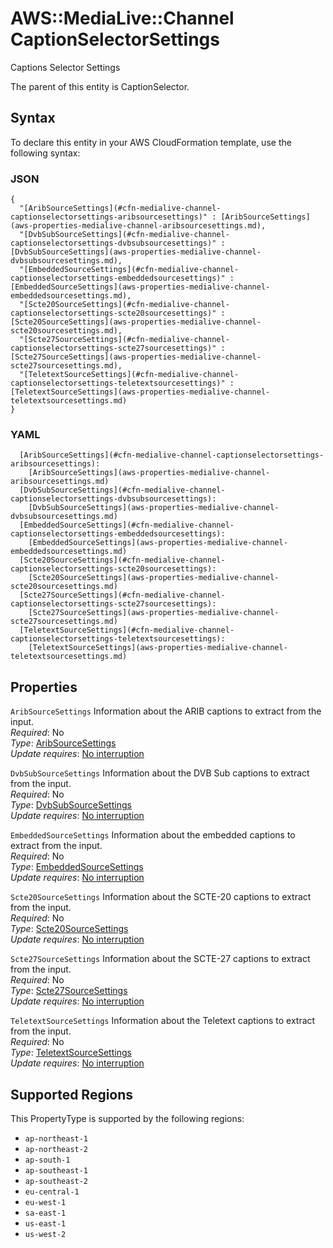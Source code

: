# AWS::MediaLive::Channel CaptionSelectorSettings<a name="aws-properties-medialive-channel-captionselectorsettings"></a>

Captions Selector Settings

The parent of this entity is CaptionSelector\.

## Syntax<a name="aws-properties-medialive-channel-captionselectorsettings-syntax"></a>

To declare this entity in your AWS CloudFormation template, use the following syntax:

### JSON<a name="aws-properties-medialive-channel-captionselectorsettings-syntax.json"></a>

```
{
  "[AribSourceSettings](#cfn-medialive-channel-captionselectorsettings-aribsourcesettings)" : [AribSourceSettings](aws-properties-medialive-channel-aribsourcesettings.md),
  "[DvbSubSourceSettings](#cfn-medialive-channel-captionselectorsettings-dvbsubsourcesettings)" : [DvbSubSourceSettings](aws-properties-medialive-channel-dvbsubsourcesettings.md),
  "[EmbeddedSourceSettings](#cfn-medialive-channel-captionselectorsettings-embeddedsourcesettings)" : [EmbeddedSourceSettings](aws-properties-medialive-channel-embeddedsourcesettings.md),
  "[Scte20SourceSettings](#cfn-medialive-channel-captionselectorsettings-scte20sourcesettings)" : [Scte20SourceSettings](aws-properties-medialive-channel-scte20sourcesettings.md),
  "[Scte27SourceSettings](#cfn-medialive-channel-captionselectorsettings-scte27sourcesettings)" : [Scte27SourceSettings](aws-properties-medialive-channel-scte27sourcesettings.md),
  "[TeletextSourceSettings](#cfn-medialive-channel-captionselectorsettings-teletextsourcesettings)" : [TeletextSourceSettings](aws-properties-medialive-channel-teletextsourcesettings.md)
}
```

### YAML<a name="aws-properties-medialive-channel-captionselectorsettings-syntax.yaml"></a>

```
  [AribSourceSettings](#cfn-medialive-channel-captionselectorsettings-aribsourcesettings): 
    [AribSourceSettings](aws-properties-medialive-channel-aribsourcesettings.md)
  [DvbSubSourceSettings](#cfn-medialive-channel-captionselectorsettings-dvbsubsourcesettings): 
    [DvbSubSourceSettings](aws-properties-medialive-channel-dvbsubsourcesettings.md)
  [EmbeddedSourceSettings](#cfn-medialive-channel-captionselectorsettings-embeddedsourcesettings): 
    [EmbeddedSourceSettings](aws-properties-medialive-channel-embeddedsourcesettings.md)
  [Scte20SourceSettings](#cfn-medialive-channel-captionselectorsettings-scte20sourcesettings): 
    [Scte20SourceSettings](aws-properties-medialive-channel-scte20sourcesettings.md)
  [Scte27SourceSettings](#cfn-medialive-channel-captionselectorsettings-scte27sourcesettings): 
    [Scte27SourceSettings](aws-properties-medialive-channel-scte27sourcesettings.md)
  [TeletextSourceSettings](#cfn-medialive-channel-captionselectorsettings-teletextsourcesettings): 
    [TeletextSourceSettings](aws-properties-medialive-channel-teletextsourcesettings.md)
```

## Properties<a name="aws-properties-medialive-channel-captionselectorsettings-properties"></a>

`AribSourceSettings`  <a name="cfn-medialive-channel-captionselectorsettings-aribsourcesettings"></a>
Information about the ARIB captions to extract from the input\.  
*Required*: No  
*Type*: [AribSourceSettings](aws-properties-medialive-channel-aribsourcesettings.md)  
*Update requires*: [No interruption](https://docs.aws.amazon.com/AWSCloudFormation/latest/UserGuide/using-cfn-updating-stacks-update-behaviors.html#update-no-interrupt)

`DvbSubSourceSettings`  <a name="cfn-medialive-channel-captionselectorsettings-dvbsubsourcesettings"></a>
Information about the DVB Sub captions to extract from the input\.  
*Required*: No  
*Type*: [DvbSubSourceSettings](aws-properties-medialive-channel-dvbsubsourcesettings.md)  
*Update requires*: [No interruption](https://docs.aws.amazon.com/AWSCloudFormation/latest/UserGuide/using-cfn-updating-stacks-update-behaviors.html#update-no-interrupt)

`EmbeddedSourceSettings`  <a name="cfn-medialive-channel-captionselectorsettings-embeddedsourcesettings"></a>
Information about the embedded captions to extract from the input\.  
*Required*: No  
*Type*: [EmbeddedSourceSettings](aws-properties-medialive-channel-embeddedsourcesettings.md)  
*Update requires*: [No interruption](https://docs.aws.amazon.com/AWSCloudFormation/latest/UserGuide/using-cfn-updating-stacks-update-behaviors.html#update-no-interrupt)

`Scte20SourceSettings`  <a name="cfn-medialive-channel-captionselectorsettings-scte20sourcesettings"></a>
Information about the SCTE\-20 captions to extract from the input\.  
*Required*: No  
*Type*: [Scte20SourceSettings](aws-properties-medialive-channel-scte20sourcesettings.md)  
*Update requires*: [No interruption](https://docs.aws.amazon.com/AWSCloudFormation/latest/UserGuide/using-cfn-updating-stacks-update-behaviors.html#update-no-interrupt)

`Scte27SourceSettings`  <a name="cfn-medialive-channel-captionselectorsettings-scte27sourcesettings"></a>
Information about the SCTE\-27 captions to extract from the input\.  
*Required*: No  
*Type*: [Scte27SourceSettings](aws-properties-medialive-channel-scte27sourcesettings.md)  
*Update requires*: [No interruption](https://docs.aws.amazon.com/AWSCloudFormation/latest/UserGuide/using-cfn-updating-stacks-update-behaviors.html#update-no-interrupt)

`TeletextSourceSettings`  <a name="cfn-medialive-channel-captionselectorsettings-teletextsourcesettings"></a>
Information about the Teletext captions to extract from the input\.  
*Required*: No  
*Type*: [TeletextSourceSettings](aws-properties-medialive-channel-teletextsourcesettings.md)  
*Update requires*: [No interruption](https://docs.aws.amazon.com/AWSCloudFormation/latest/UserGuide/using-cfn-updating-stacks-update-behaviors.html#update-no-interrupt)

## Supported Regions

This PropertyType is supported by the following regions:

- `ap-northeast-1`
- `ap-northeast-2`
- `ap-south-1`
- `ap-southeast-1`
- `ap-southeast-2`
- `eu-central-1`
- `eu-west-1`
- `sa-east-1`
- `us-east-1`
- `us-west-2`
